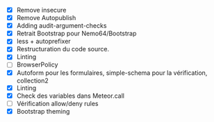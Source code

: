 - [X] Remove insecure
- [X] Remove Autopublish
- [X] Adding audit-argument-checks
- [X] Retrait Bootstrap pour Nemo64/Bootstrap
- [X] less + autoprefixer
- [X] Restructuration du code source.
- [X] Linting
- [ ] BrowserPolicy
- [X] Autoform pour les formulaires, simple-schema pour la
 vérification, collection2
- [X] Linting
- [X] Check des variables dans Meteor.call
- [ ] Vérification allow/deny rules
- [X] Bootstrap theming
